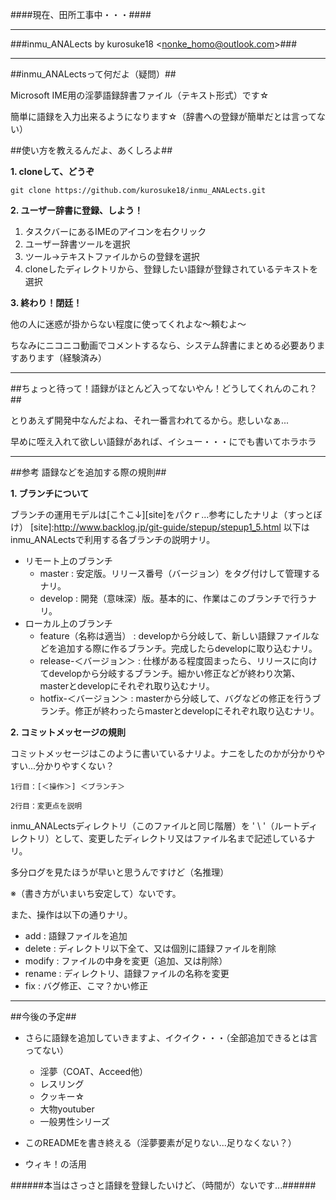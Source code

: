 ﻿####現在、田所工事中・・・####

---

###inmu_ANALects by kurosuke18 \<<nonke_homo@outlook.com>\>###

---

##inmu_ANALectsって何だよ（疑問）##

Microsoft IME用の淫夢語録辞書ファイル（テキスト形式）です☆

簡単に語録を入力出来るようになります☆（辞書への登録が簡単だとは言ってない）

##使い方を教えるんだよ、あくしろよ##

**1. cloneして、どうぞ**

`git clone https://github.com/kurosuke18/inmu_ANALects.git`

**2. ユーザー辞書に登録、しよう！**

1. タスクバーにあるIMEのアイコンを右クリック
2. ユーザー辞書ツールを選択
3. ツール→テキストファイルからの登録を選択
4. cloneしたディレクトリから、登録したい語録が登録されているテキストを選択

**3. 終わり！閉廷！**

他の人に迷惑が掛からない程度に使ってくれよな～頼むよ～

ちなみにニコニコ動画でコメントするなら、システム辞書にまとめる必要ありますあります（経験済み）

---

##ちょっと待って！語録がほとんど入ってないやん！どうしてくれんのこれ？##

とりあえず開発中なんだよね、それ一番言われてるから。悲しいなぁ...

早めに咥え入れて欲しい語録があれば、イシュー・・・にでも書いてホラホラ

---

##参考 語録などを追加する際の規則##

**1. ブランチについて**

ブランチの運用モデルは[こ↑こ↓][site]をパクｒ...参考にしたナリよ（すっとぼけ）
[site]:http://www.backlog.jp/git-guide/stepup/stepup1_5.html
以下はinmu_ANALectsで利用する各ブランチの説明ナリ。

- リモート上のブランチ
	- master : 安定版。リリース番号（バージョン）をタグ付けして管理するナリ。
	- develop : 開発（意味深）版。基本的に、作業はこのブランチで行うナリ。
- ローカル上のブランチ
	- feature（名称は適当） : developから分岐して、新しい語録ファイルなどを追加する際に作るブランチ。完成したらdevelopに取り込むナリ。
	- release-＜バージョン＞ : 仕様がある程度固まったら、リリースに向けてdevelopから分岐するブランチ。細かい修正などが終わり次第、masterとdevelopにそれぞれ取り込むナリ。
	- hotfix-＜バージョン＞ : masterから分岐して、バグなどの修正を行うブランチ。修正が終わったらmasterとdevelopにそれぞれ取り込むナリ。

**2. コミットメッセージの規則**

コミットメッセージはこのように書いているナリよ。ナニをしたのかが分かりやすい...分かりやすくない？

`1行目：[＜操作＞] ＜ブランチ＞`

`2行目：変更点を説明`

inmu_ANALectsディレクトリ（このファイルと同じ階層）を ' \ '（ルートディレクトリ）として、変更したディレクトリ又はファイル名まで記述しているナリ。

多分ログを見たほうが早いと思うんですけど（名推理）

※（書き方がいまいち安定して）ないです。

また、操作は以下の通りナリ。

- add : 語録ファイルを追加
- delete : ディレクトリ以下全て、又は個別に語録ファイルを削除
- modify : ファイルの中身を変更（追加、又は削除）
- rename : ディレクトリ、語録ファイルの名称を変更
- fix : バグ修正、こマ？かい修正

---

##今後の予定##

- さらに語録を追加していきますよ、イクイク・・・（全部追加できるとは言ってない）
	- 淫夢（COAT、Acceed他）
	- レスリング
	- クッキー☆
	- 大物youtuber
	- 一般男性シリーズ

- このREADMEを書き終える（淫夢要素が足りない...足りなくない？）

- ウィキ！の活用

######本当はさっさと語録を登録したいけど、（時間が）ないです...######
